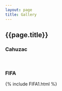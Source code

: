 ```yaml
---
layout: page
title: Gallery
---
```


## {{page.title}}


### Cahuzac

<div class="bk-root">
    <div class="bk-plotdiv" id="07a6e951-2bbd-439f-b9c4-b202c53d204d"></div>
</div>
<br>  
  
<!-- {% include ANG_VONG_VATHANA.html %} -->
### FIFA
{% include FIFA1.html %}
